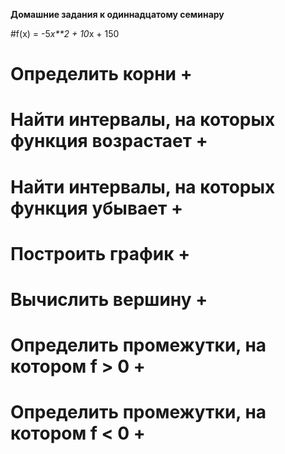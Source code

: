 **Домашние задания к одиннадцатому семинару**

#f(x) = -5*x**2 + 10*x + 150 

# Определить корни +

# Найти интервалы, на которых функция возрастает +

# Найти интервалы, на которых функция убывает +

# Построить график +

# Вычислить вершину +

# Определить промежутки, на котором f > 0 +

# Определить промежутки, на котором f < 0 +